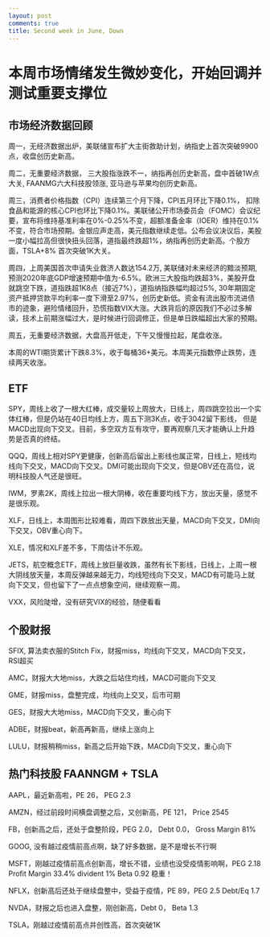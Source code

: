 ```yaml
---
layout: post
comments: true
title: Second week in June, Down 
---
```


# 本周市场情绪发生微妙变化，开始回调并测试重要支撑位 

## 市场经济数据回顾

周一，无经济数据出炉，美联储宣布扩大主街救助计划，纳指史上首次突破9900点，收盘创历史新高。


周二，无重要经济数据， 三大股指涨跌不一，纳指再创历史新高，盘中首破1W点大关, FAANMG六大科技股领涨, 亚马逊与苹果均创历史新高。


周三，消费者价格指数（CPI）连续第三个月下降，CPI五月环比下降0.1%， 扣除食品和能源的核心CPI也环比下降0.1%。美联储公开市场委员会（FOMC）会议纪要，宣布将维持基准利率在0%-0.25%不变，超额准备金率（IOER）维持在0.1%不变，符合市场预期。金银应声走高，美元指数继续走低。公布会议决议后，美股一度小幅拉高但很快扭头回落，道指最终跌超1%，纳指再创历史新高。个股方面，TSLA+8% 首次突破1K大关。


周四，上周美国首次申请失业救济人数达154.2万, 美联储对未来经济的黯淡预期, 预测2020年底GDP增速预期中值为-6.5%。欧洲三大股指均跌超3%，美股开盘就跳空下跌，道指跌超1K8点（接近7%），道指纳指跌幅均超过5%, 30年期固定资产抵押贷款平均利率一度下滑至2.97%，创历史新低。资金有流出股市流进债市的迹象，避险情绪回升，恐慌指数VIX大涨。大跌背后的原因我们不必过多解读，技术上前期涨幅过大，是时候进行回调修正，但是单日跌幅超出大家的预期。


周五，无重要经济数据，大盘高开低走，下午又慢慢拉起，尾盘收涨。

本周的WTI期货累计下跌8.3%，收于每桶36+美元。本周美元指数停止跌势，连续两天收涨。
			

## ETF

SPY，周线上收了一根大红棒，成交量较上周放大，日线上，周四跳空拉出一个实体红棒，但是仍站在40日均线上方，周五下测3K点，收于3042留下影线，
但是MACD出现向下交叉。目前，多空双方互有攻守，要再观察几天才能确认上升趋势是否真的终结。

QQQ，周线上相对SPY更健康，创新高后留出上影线也属正常，日线上，短线均线向下交叉，MACD向下交叉。DMI可能出现向下交叉，但是OBV还在高位，说明科技股人气还是很旺。

IWM，罗素2K，周线上拉出一根大阴棒，收在重要均线下方，放出天量，感觉不是很乐观。

XLF，日线上，本周图形比较难看，周四下跌放出天量，MACD向下交叉，DMI向下交叉，OBV重心向下。

XLE，情况和XLF差不多，下周估计不乐观。

JETS，航空概念ETF，周线上放巨量收跌，虽然有长下影线，日线上，上周一根大阴线放天量，本周反弹越来越无力，均线短线向下交叉，MACD有可能马上就向下交叉，但也留下了一点点想象空间，继续观察一周。

VXX，风险陡增，没有研究VIX的经验，随便看看


## 个股财报

SFIX, 算法卖衣服的Stitch Fix，财报miss，均线向下交叉，MACD向下交叉， RSI超买

AMC，财报大大地miss，大跌之后站住均线，MACD可能向下交叉

GME，财报miss，盘整完成，均线向上交叉，后市可期

GES，财报大大地miss，MACD向下交叉，重心向下

ADBE，财报beat，新高再新高，继续上涨向上

LULU，财报稍稍miss，新高之后开始下跌，MACD向下交叉，重心向下

## 热门科技股 FAANNGM + TSLA

AAPL，最近新高啦，PE 26， PEG 2.3

AMZN，经过前段时间横盘调整之后，又创新高，PE 121， Price 2545

FB，创新高之后，还处于盘整阶段，PEG 2.0， Debt 0.0， Gross Margin 81%

GOOG, 没有越过疫情前高点啊，缺了好多数据，是不是增长不行啊

MSFT，刚越过疫情前高点创新高，增长不错，业绩也没受疫情影响啊，PEG 2.18 Profit Margin 33.4% divident 1% Beta 0.92 稳重！

NFLX，创新高后还处于继续盘整中，受益于疫情，PE 89，PEG 2.5 Debt/Eq 1.7

NVDA，财报之后也进入盘整，刚创新高，Debt 0， Beta 1.3

TSLA，刚越过疫情前高点并创性高，首次突破1K





